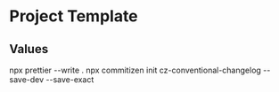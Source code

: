 # Project Template

## Values

npx prettier --write .
npx commitizen init cz-conventional-changelog --save-dev --save-exact
